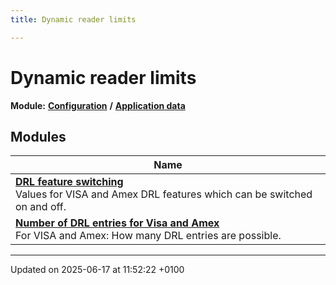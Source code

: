 ```yaml
---
title: Dynamic reader limits

---
```


# Dynamic reader limits

**Module:** **[Configuration](group___a_d_k___c_o_n_f_i_g_u_r_a_t_i_o_n.md)** **/** **[Application data](group___d_e_f___c_o_n_f___a_p_p_l_i.md)**



## Modules

| Name           |
| -------------- |
| **[DRL feature switching](group___d_r_l___f_e_a_t_u_r_e___s_w_i_t_c_h_s.md)** <br>Values for VISA and Amex DRL features which can be switched on and off.  |
| **[Number of DRL entries for Visa and Amex](group___d_r_l___m_a_x___e_n_t_r_i_e_s.md)** <br>For VISA and Amex: How many DRL entries are possible.  |






-------------------------------

Updated on 2025-06-17 at 11:52:22 +0100